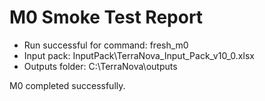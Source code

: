 # M0 Smoke Test Report

- Run successful for command: fresh_m0
- Input pack: InputPack\TerraNova_Input_Pack_v10_0.xlsx
- Outputs folder: C:\TerraNova\outputs

M0 completed successfully.